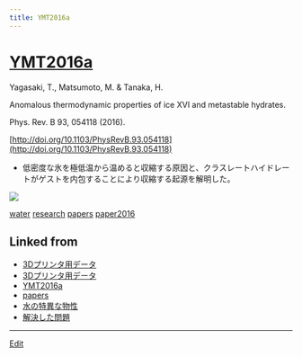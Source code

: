 ```yaml
---
title: YMT2016a
---
```

# [YMT2016a](/YMT2016a)

Yagasaki, T., Matsumoto, M. & Tanaka, H.

Anomalous thermodynamic properties of ice XVI and metastable hydrates.

Phys. Rev. B 93, 054118 (2016).

[http://doi.org/10.1103/PhysRevB.93.054118](http://doi.org/10.1103/PhysRevB.93.054118)


* 低密度な氷を極低温から温めると収縮する原因と、クラスレートハイドレートがゲストを内包することにより収縮する起源を解明した。

![](https://i.gyazo.com/60b5d01724897fb6c18d9b725009baa9.png)



[water](/water) [research](/research) [papers](/papers) [paper2016](/paper2016)





## Linked from

* [3Dプリンタ用データ](/3Dプリンタ用データ)
* [3Dプリンタ用データ](/3Dプリンタ用データ)
* [YMT2016a](/YMT2016a)
* [papers](/papers)
* [水の特異な物性](/水の特異な物性)
* [解決した問題](/解決した問題)


----

[Edit](https://github.com/vitroid/vitroid.github.io/edit/master/MD/YMT2016a.md)

